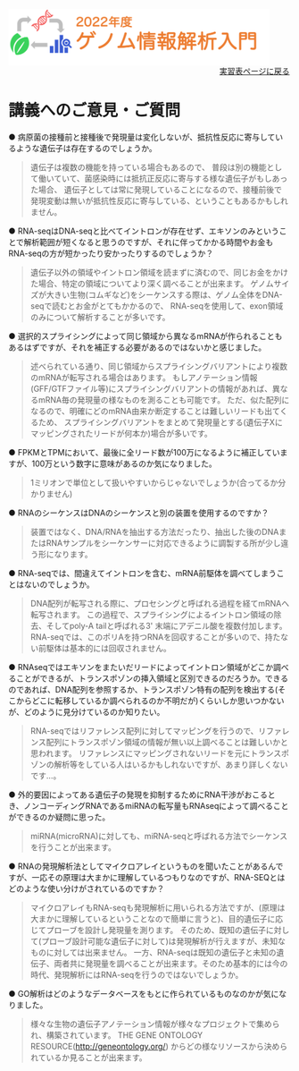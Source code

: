 <img src="https://github.com/CropEvol/lecture/blob/master/textbook_2022/images/logo.png?raw=true" alt="2022年度ゲノム情報解析入門" height="100px" align="middle">

<div align="right"><a href="https://github.com/CropEvol/lecture#section2">実習表ページに戻る</a></div>

# 講義へのご意見・ご質問

● 病原菌の接種前と接種後で発現量は変化しないが、抵抗性反応に寄与しているような遺伝子は存在するのでしょうか。

> 遺伝子は複数の機能を持っている場合もあるので、
> 普段は別の機能として働いていて、菌感染時には抵抗正反応に寄与する様な遺伝子がもしあった場合、
> 遺伝子としては常に発現していることになるので、接種前後で発現変動は無いが抵抗性反応に寄与している、ということもあるかもしれません。

● RNA-seqはDNA-seqと比べてイントロンが存在せず、エキソンのみということで解析範囲が短くなると思うのですが、それに伴ってかかる時間やお金もRNA-seqの方が短かったり安かったりするのでしょうか？

> 遺伝子以外の領域やイントロン領域を読まずに済むので、同じお金をかけた場合、特定の領域についてより深く調べることが出来ます。
> ゲノムサイズが大きい生物(コムギなど)をシーケンスする際は、ゲノム全体をDNA-seqで読むとお金がとてもかかるので、
> RNA-seqを使用して、exon領域のみについて解析することが多いです。

● 選択的スプライシングによって同じ領域から異なるmRNAが作られることもあるはずですが、それを補正する必要があるのではないかと感じました。

> 述べられている通り、同じ領域からスプライシングバリアントにより複数のmRNAが転写される場合はあります。
> もしアノテーション情報(GFF/GTFファイル等)にスプライシングバリアントの情報があれば、異なるmRNA毎の発現量の様なものを測ることも可能です。
> ただ、似た配列になるので、明確にどのmRNA由来か断定することは難しいリードも出てくるため、
> スプライシングバリアントをまとめて発現量とする(遺伝子Xにマッピングされたリードが何本か)場合が多いです。

● FPKMとTPMにおいて、最後に全リード数が100万になるように補正していますが、100万という数字に意味があるのか気になりました。

> 1ミリオンで単位として扱いやすいからじゃないでしょうか(合ってるか分かりません)

● RNAのシーケンスはDNAのシーケンスと別の装置を使用するのですか？

> 装置ではなく、DNA/RNAを抽出する方法だったり、抽出した後のDNAまたはRNAサンプルをシーケンサーに対応できるように調製する所が少し違う形になります。

● RNA-seqでは、間違えてイントロンを含む、mRNA前駆体を調べてしまうことはないのでしょうか。

> DNA配列が転写される際に、プロセシングと呼ばれる過程を経てmRNAへ転写されます。
> この過程で、スプライシングによるイントロン領域の除去、そしてpoly-A tailと呼ばれる3' 末端にアデニル酸を複数付加します。
> RNA-seqでは、このポリAを持つRNAを回収することが多いので、持たない前駆体は基本的には回収されません。

● RNAseqではエキソンをまたいだリードによってイントロン領域がどこか調べることができるが、トランスポゾンの挿入領域と区別できるのだろうか。できるのであれば、DNA配列を参照するか、トランスポゾン特有の配列を検出する(そこからどこに転移しているか調べられるのか不明だが)くらいしか思いつかないが、どのように見分けているのか知りたい。

> RNA-seqではリファレンス配列に対してマッピングを行うので、リファレンス配列にトランスポゾン領域の情報が無い以上調べることは難しいかと思われます。
> リファレンスにマッピングされないリードを元にトランスポゾンの解析等をしている人はいるかもしれないですが、あまり詳しくないです…。

● 外的要因によってある遺伝子の発現を抑制するためにRNA干渉がおこるとき、ノンコーディングRNAであるmiRNAの転写量もRNAseqによって調べることができるのか疑問に思った。

> miRNA(microRNA)に対しても、miRNA-seqと呼ばれる方法でシーケンスを行うことが出来ます。

● RNAの発現解析法としてマイクロアレイというものを聞いたことがあるんですが、一応その原理は大まかに理解しているつもりなのですが、RNA-SEQとはどのような使い分けがされているのですか？

> マイクロアレイもRNA-seqも発現解析に用いられる方法ですが、(原理は大まかに理解しているということなので簡単に言うと)、目的遺伝子に応じてプローブを設計し発現量を測ります。
> そのため、既知の遺伝子に対して(プローブ設計可能な遺伝子に対して)は発現解析が行えますが、未知なものに対しては出来ません。
> 一方、RNA-seqは既知の遺伝子と未知の遺伝子、両者共に発現量を調べることが出来ます。そのため基本的には今の時代、発現解析にはRNA-seqを行うのではないでしょうか。 

● GO解析はどのようなデータベースをもとに作られているものなのかが気になりました。

> 様々な生物の遺伝子アノテーション情報が様々なプロジェクトで集められ、構築されています。
> THE GENE ONTOLOGY RESOURCE(http://geneontology.org/) からどの様なリソースから決められているか見ることが出来ます。
